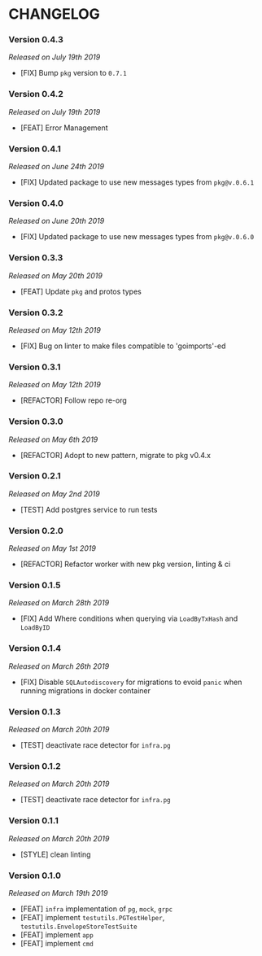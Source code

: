 # CHANGELOG

### Version 0.4.3

*Released on July 19th 2019*

- [FIX] Bump `pkg` version to `0.7.1`

### Version 0.4.2

*Released on July 19th 2019*

- [FEAT] Error Management

### Version 0.4.1

*Released on June 24th 2019*

- [FIX] Updated package to use new messages types from `pkg@v.0.6.1`

### Version 0.4.0

*Released on June 20th 2019*

- [FIX] Updated package to use new messages types from `pkg@v.0.6.0`

### Version 0.3.3

*Released on May 20th 2019*

- [FEAT] Update `pkg` and protos types

### Version 0.3.2

*Released on May 12th 2019*

- [FIX] Bug on linter to make files compatible to 'goimports'-ed

### Version 0.3.1

*Released on May 12th 2019*

- [REFACTOR] Follow repo re-org

### Version 0.3.0

*Released on May 6th 2019*

- [REFACTOR] Adopt to new pattern, migrate to pkg v0.4.x

### Version 0.2.1

*Released on May 2nd 2019*

- [TEST] Add postgres service to run tests

### Version 0.2.0

*Released on May 1st 2019*

- [REFACTOR] Refactor worker with new pkg version, linting & ci

### Version 0.1.5

*Released on March 28th 2019*

- [FIX] Add Where conditions when querying via `LoadByTxHash` and `LoadByID`

### Version 0.1.4

*Released on March 26th 2019*

- [FIX] Disable `SQLAutodiscovery` for migrations to evoid `panic` when running migrations in docker container

### Version 0.1.3

*Released on March 20th 2019*

- [TEST] deactivate race detector for `infra.pg`

### Version 0.1.2

*Released on March 20th 2019*

- [TEST] deactivate race detector for `infra.pg`

### Version 0.1.1

*Released on March 20th 2019*

- [STYLE] clean linting

### Version 0.1.0

*Released on March 19th 2019*

- [FEAT] `infra` implementation of `pg`, `mock`, `grpc`
- [FEAT] implement `testutils.PGTestHelper`, `testutils.EnvelopeStoreTestSuite`
- [FEAT] implement `app`
- [FEAT] implement `cmd`
  